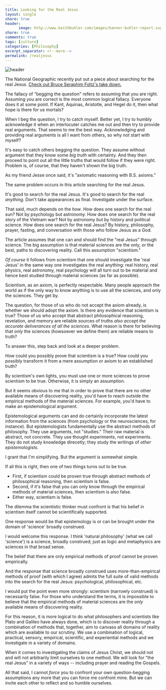 ```yaml
---
title: Looking for the Real Jesus
layout: single
share: true
header:
      image: http://www.keithbuhler.com/images/banner-buhler-report.svg
share: true
comments: true
tags: [culture]
categories: [Philosophy]
excerpt_separator: <!--more-->
permalink: /realjesus
---
```


![header](http://anothercity.org/wp-content/uploads/2017/12/real-jesus-250x367.png)

The National Geographic recently put out a piece about searching for the real Jesus.  [Check out Bruce Seraphim Foltz's take down.](http://anothercity.org/looking-for-the-real-jesus-try-the-gospels/)

The fallacy of "begging the question" refers to assuming that you are right. Assuming you are correct is the most common logical fallacy. Everyone does it at some point. If Kant, Aquinas, Aristotle, and Hegel do it, then what hope is there for us mortals? 

When I beg the question, I try to catch myself. Better yet, I try to humbly acknowledge it when an interlocuter catches me out and then try to provide real arguments. That seems to me the best way. Acknowledging and providing real arguments is all I want from others, so why not start with myself? 

It's easy to catch others begging the question. They assume without argument that they know some *big truth* with certainty. And they then proceed to point out all the little truths that would follow if they were right. Problem is, of course, that they haven't shown the big truth. 

As my friend Jesse once said, it's "axiomatic reasoning with B.S. axioms."

The same problem occurs in this article searching for the real Jesus. 



<!--more-->

It's good to search for the real Jesus. It's good to search for the real *anything.* Don't take appearances as final. Investigate under the surface. 

That said, much depends on the *how*. How does one search for the real sun? Not by psychology but astronomy. How does one search for the real story of the Vietnam war? Not by astronomy but by history and political science. How does one search for the real Jesus? By history, philosophy, prayer, fasting, and conversation with those who follow Jesus as a God. 

The article assumes that one can and should find the "real Jesus" through science. The big assumption is that material sciences are the only, or the best, paths to discovering reality. Call this assumption "scientism." 

*Of course* it follows from scientism that one should investigate the 'real Jesus' in the same way one investigates the real anything: real history, real physics, real astronomy, real psychology will all turn out to be material and hence best studied through material sciences (as far as possible). 

Scientism, as an axiom, is perfectly respectable. Many people approach the world as if the only way to know anything is to use all the sciences, and only the sciences. They get by. 

The question, for those of us who do not accept the axiom already, is whether we should adopt the axiom. Is there any evidence that scientism is true? Those of us who accept that abstract philosophical reasoning, revelation, and memory are reliable sources of truths *also accept the accurate deliverances of all the sciences*. What reason is there for believing that *only* the sciences (howsoever we define them) are reliable means to truth?

To answer this, step back and look at a deeper problem. 

*How* could you possibly prove that scientism is a true? How could you possibly transform it from a mere assumption or axiom to an established truth? 

By scientism's own lights, you must use one or more sciences to prove scientism to be true. Otherwise, it is simply an assumption. 

But it seems obvious to me that in order to prove that there are no other available means of discovering reality, you'd have to reach outside the empirical methods of the material sciences. For example, you'd have to make an epistemological argument. 

Epistemological arguments can and do certainly incorporate the latest information from the sciences (from psychology or the neurosciences, for instance). But epistemologists fundamentally use the abstract methods of philosophy.  They use arguments, not "studies." Their raw material is abstract, not concrete. They use thought experiments, not experiments. They do not study knowledge direcetly; they study the writings of *other epistemologists*. 

I grant that I'm simplifying. But the argument is somewhat simple. 

If all this is right, then one of two things turns out to be true. 


- First, if scientism could be proven true through abstract methods of philosophical reasoning, then scientism is false. 
- Second, if it's false that you can only know through the empirical methods of material sciences, then scientism is also false. 
- Either way, scientism is false. 

The dilemma the scientistic thinker must confront is that his belief in scientism itself cannot be scientifically supported. 

One response would be that epistemology is or can be brought under the domain of 'science' broadly construed. 

I would welcome this response. I think 'natural philosophy' (what we call 'science') is a science, broadly construed; just as logic and metaphysics are sciences in that broad sense. 


The belief that there are only empirical methods of proof cannot be proven empirically. 

And the response that science broadly construed uses more-than-empirical methods of proof (with which I agree) admits the full suite of valid methods into the search for the real Jesus: psychological, philosophical, etc. 

I would put the point even more strongly: scientism (narrowly construed) is necessarily false. For those who understand the terms, it is impossible to believe that the empirical methods of material sciences are the *only* available means of discovering reality. 

For this reason, it is more logical to do what philosophers and scientists like Plato and Galileo have always done, which is to discover reality through a combination of methods that, together, aim to canvass all domains of reality which are available to our scrutiny. We use a combination of logical, practical, sensory, empirical, scientific, and experiential methods and we investigate in a variety of domains. 

When it comes to investigating the claims of Jesus Christ, we should not and will not arbitrarily limit ourselves to one method. We will look for "the real Jesus" in a variety of ways -- including prayer and reading the Gospels. 

All that said, I cannot *force* you to confront your own question-begging assumptions any more that you can force me confront mine. But we can invite each other to reflect and so humble ourselves. 